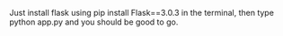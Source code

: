 Just install flask using pip install Flask==3.0.3 in the terminal, then type python app.py and you should be good to go.
